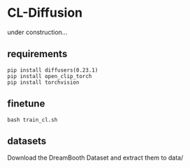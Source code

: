 # CL-Diffusion
under construction...
## requirements

```
pip install diffusers(0.23.1)
pip install open_clip_torch
pip install torchvision
```
## finetune

```bash train_cl.sh```

## datasets
Download the DreamBooth Dataset and extract them to data/
